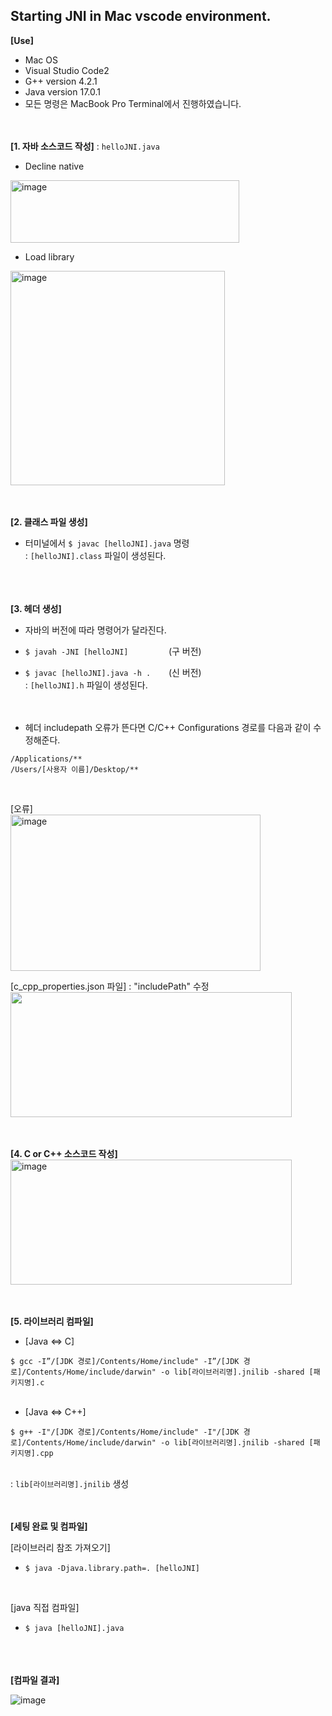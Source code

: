 <h2>Starting JNI in Mac vscode environment.</h2>

    
**[Use]** <br>
- Mac OS
- Visual Studio Code2
- G++ version 4.2.1
- Java version 17.0.1
- 모든 명령은 MacBook Pro Terminal에서 진행하였습니다.
<br><br><br>


**[1. 자바 소스코드 작성]** : `helloJNI.java` <br>

- Decline native <br> 
<img width="366" height = "100" alt="image" src="https://user-images.githubusercontent.com/98372474/158514125-7a9a072c-6d55-4ee0-871b-103dc3a73fe4.png">
    
- Load library <br>
<img width="343" alt="image" src="https://user-images.githubusercontent.com/98372474/158514175-ca310415-9bdb-43fb-9adb-1278da999370.png">
<br><br><br>

    
**[2. 클래스 파일 생성]** <br>

- 터미널에서 `$ javac [helloJNI].java` 명령 <br>
: `[helloJNI].class` 파일이 생성된다. <br>
<br><br><br>


**[3. 헤더 생성]** <br>

- 자바의 버전에 따라 명령어가 달라진다.
- `$ javah -JNI [helloJNI]         `(구 버전) <br>
- `$ javac [helloJNI].java -h .    `(신 버전) <br>
: `[helloJNI].h` 파일이 생성된다. <br>
<br><br>
    
- 헤더 includepath 오류가 뜬다면 C/C++ Configurations 경로를 다음과 같이 수정해준다.<br>
    
```
/Applications/**
/Users/[사용자 이름]/Desktop/**
```
<br>

[오류] <br>
<img width ="400" height="250" alt = "image" src="https://user-images.githubusercontent.com/98372474/158515058-35238761-2a13-47d3-8344-e09144127345.png">

[c_cpp_properties.json 파일] : "includePath" 수정 <br>
<img width = "450" height = "200" src = "https://user-images.githubusercontent.com/98372474/158515078-fc9d7449-1fb1-46bd-9a4c-ad26238eeb84.png">
<br><br><br>
    
    
**[4. C or C++ 소스코드 작성]** <br>
<img width="450" height = "200" alt = "image" src = "https://user-images.githubusercontent.com/98372474/158515765-3ea0b62f-0fcc-41b0-84dd-cd581fabcad0.png">
<br><br><br>
    

**[5. 라이브러리 컴파일]** <br>
    
- [Java <=> C] <br>

`$ gcc -I”/[JDK 경로]/Contents/Home/include" -I”/[JDK 경로]/Contents/Home/include/darwin" -o lib[라이브러리명].jnilib -shared [패키지명].c` <br>
<br>

- [Java <=> C++] <br>
    
`$ g++ -I"/[JDK 경로]/Contents/Home/include" -I"/[JDK 경로]/Contents/Home/include/darwin" -o lib[라이브러리명].jnilib -shared [패키지명].cpp` <br>
<br>

: `lib[라이브러리명].jnilib` 생성
<br><br><br>
    
**[세팅 완료 및 컴파일]** <br>
    
[라이브러리 참조 가져오기] <br>
    
- `$ java -Djava.library.path=. [helloJNI]` <br>
<br>

[java 직접 컴파일] <br>
    
- `$ java [helloJNI].java` <br>
<br><br><br>
    
    
**[컴파일 결과]** <br>

![image](https://user-images.githubusercontent.com/98372474/158517275-2b799358-4341-474d-af48-38303c0a856c.png)

